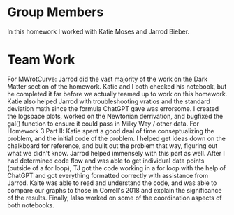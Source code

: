 # Group Members
In this homework I worked with Katie Moses and Jarrod Bieber. 
# Team Work
For MWrotCurve: Jarrod did the vast majority of the work on the Dark Matter section of the homework. Katie and I both checked his notebook, but he completed it far before we actually teamed up to work on this homework. Katie also helped Jarrod with troubleshooting vratios and the standard deviation math since the formula ChatGPT gave was errorsome. I created the logspace plots, worked on the Newtonian derrivation, and bugfixed the gal() function to ensure it could pass in Milky Way / other data. For Homework 3 Part II: Katie spent a good deal of time conseptualizing the problem, and the initial code of the problem. I helped get ideas down on the chalkboard for reference, and built out the problem that way, figuring out what we didn't know. Jarrod helped immensely with this part as well. After I had determined code flow and was able to get individual data points (outside of a for loop), TJ got the code working in a for loop with the help of ChatGPT and got everything formatted correctly with assistance from Jarrod. Kaite was able to read and understand the code, and was able to compare our graphs to those in Correll's 2018 and explain the significance of the results. Finally, Ialso worked on some of the coordination aspects of both notebooks.
